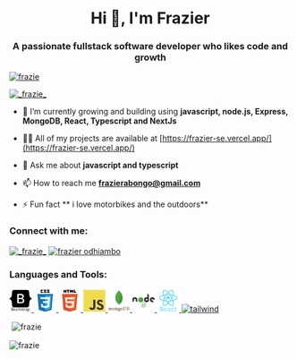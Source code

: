 <h1 align="center">Hi 👋, I'm Frazier</h1>
<h3 align="center">A passionate fullstack software developer who likes code and growth</h3>

<p align="left"> <a href="https://github.com/ryo-ma/github-profile-trophy"><img src="https://github-profile-trophy.vercel.app/?username=frazie" alt="frazie" /></a> </p>

<p align="left"> <a href="https://twitter.com/_frazie_" target="blank"><img src="https://img.shields.io/twitter/follow/_frazie_?logo=twitter&style=for-the-badge" alt="_frazie_" /></a> </p>

- 🌱 I’m currently growing and building using **javascript, node.js, Express, MongoDB, React, Typescript and NextJs**

- 👨‍💻 All of my projects are available at [https://frazier-se.vercel.app/](https://frazier-se.vercel.app/)

- 💬 Ask me about **javascript and typescript**

- 📫 How to reach me **frazierabongo@gmail.com**

- ⚡ Fun fact ** i love motorbikes and the outdoors**

<h3 align="left">Connect with me:</h3>
<p align="left">
<a href="https://twitter.com/_frazie_" target="blank"><img align="center" src="https://raw.githubusercontent.com/rahuldkjain/github-profile-readme-generator/master/src/images/icons/Social/twitter.svg" alt="_frazie_" height="30" width="40" /></a>
<a href="https://linkedin.com/in/frazie" target="blank"><img align="center" src="https://raw.githubusercontent.com/rahuldkjain/github-profile-readme-generator/master/src/images/icons/Social/linked-in-alt.svg" alt="frazier odhiambo" height="30" width="40" /></a>
</p>

<h3 align="left">Languages and Tools:</h3>
<p align="left"> </a> <a href="https://getbootstrap.com" target="_blank" rel="noreferrer"> <img src="https://raw.githubusercontent.com/devicons/devicon/master/icons/bootstrap/bootstrap-plain-wordmark.svg" alt="bootstrap" width="40" height="40"/> </a> <a href="https://www.w3schools.com/css/" target="_blank" rel="noreferrer"> <img src="https://raw.githubusercontent.com/devicons/devicon/master/icons/css3/css3-original-wordmark.svg" alt="css3" width="40" height="40"/> </a> <a href="https://www.w3.org/html/" target="_blank" rel="noreferrer"> <img src="https://raw.githubusercontent.com/devicons/devicon/master/icons/html5/html5-original-wordmark.svg" alt="html5" width="40" height="40"/> </a> <a href="https://developer.mozilla.org/en-US/docs/Web/JavaScript" target="_blank" rel="noreferrer"> <img src="https://raw.githubusercontent.com/devicons/devicon/master/icons/javascript/javascript-original.svg" alt="javascript" width="40" height="40"/> </a>  <a href="https://www.mongodb.com/" target="_blank" rel="noreferrer"> <img src="https://raw.githubusercontent.com/devicons/devicon/master/icons/mongodb/mongodb-original-wordmark.svg" alt="mongodb" width="40" height="40"/> </a>   <a href="https://nodejs.org" target="_blank" rel="noreferrer"> <img src="https://raw.githubusercontent.com/devicons/devicon/master/icons/nodejs/nodejs-original-wordmark.svg" alt="nodejs" width="40" height="40"/> </a>  <a href="https://reactjs.org/" target="_blank" rel="noreferrer"> <img src="https://raw.githubusercontent.com/devicons/devicon/master/icons/react/react-original-wordmark.svg" alt="react" width="40" height="40"/> </a>   <a href="https://tailwindcss.com/" target="_blank" rel="noreferrer"> <img src="https://www.vectorlogo.zone/logos/tailwindcss/tailwindcss-icon.svg" alt="tailwind" width="40" height="40"/> </a> </p>

<p>&nbsp;<img align="center" src="https://github-readme-stats.vercel.app/api?username=frazie&show_icons=true&locale=en" alt="frazie" /></p>

<p><img align="center" src="https://github-readme-stats.vercel.app/api/top-langs?username=frazie&show_icons=true&locale=en&layout=compact" alt="frazie" /></p>






